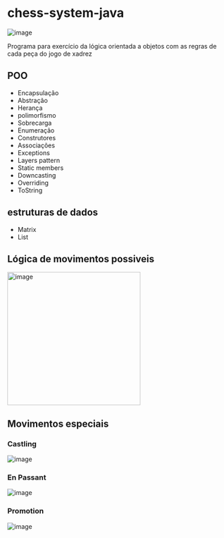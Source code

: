 # chess-system-java

![image](https://github.com/Felipe007Guimaraes/chess-system-java/assets/90731014/7f78900c-1eaa-4747-97de-1c59c4a1acc3)


Programa para exercício da lógica orientada a objetos com as regras de cada peça do jogo de xadrez

## POO
* Encapsulação
* Abstração
* Herança
* polimorfismo
* Sobrecarga
* Enumeração
* Construtores
* Associações
* Exceptions
* Layers pattern
* Static members
* Downcasting
* Overriding
* ToString

## estruturas de dados
* Matrix
* List

## Lógica de movimentos possiveis
<img width="302" alt="image" src="https://github.com/Felipe007Guimaraes/chess-system-java/assets/90731014/7e61af14-fd49-4579-a3fa-0e8935c0e842">

## Movimentos especiais
### Castling
![image](https://github.com/Felipe007Guimaraes/chess-system-java/assets/90731014/ecdf217d-bbf0-447d-8fb0-55c83ef40982)
### En Passant
![image](https://github.com/Felipe007Guimaraes/chess-system-java/assets/90731014/8c5c0512-a80f-44f5-8d51-003727e52fbf)
### Promotion
![image](https://github.com/Felipe007Guimaraes/chess-system-java/assets/90731014/c6ec4a50-be57-4c58-9c0f-9c3bcef9165b)
